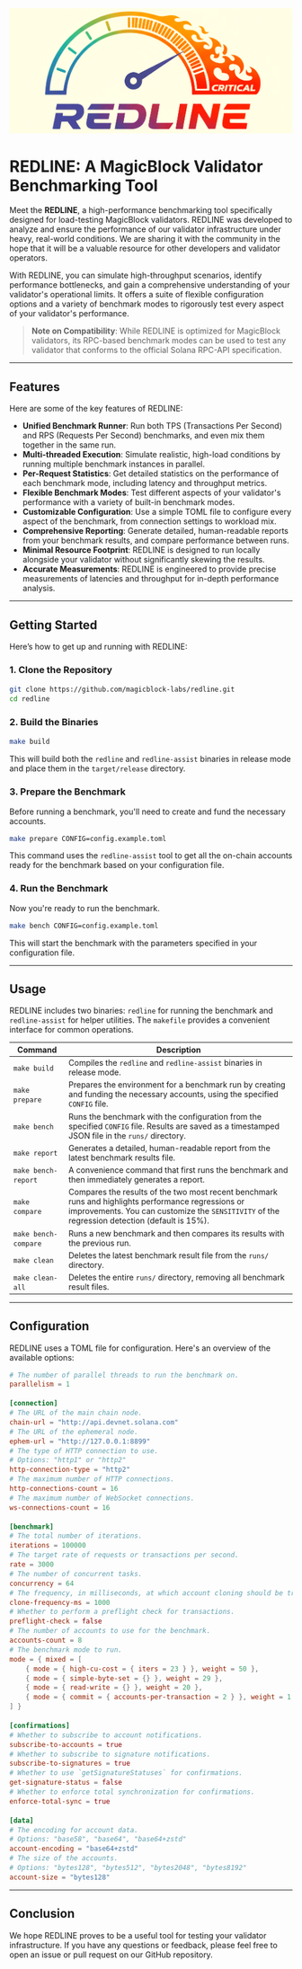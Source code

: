 ![logo](logo.png)
# REDLINE: A MagicBlock Validator Benchmarking Tool

Meet the **REDLINE**, a high-performance benchmarking tool specifically designed for load-testing MagicBlock validators. REDLINE was developed to analyze and ensure the performance of our validator infrastructure under heavy, real-world conditions. We are sharing it with the community in the hope that it will be a valuable resource for other developers and validator operators.

With REDLINE, you can simulate high-throughput scenarios, identify performance bottlenecks, and gain a comprehensive understanding of your validator's operational limits. It offers a suite of flexible configuration options and a variety of benchmark modes to rigorously test every aspect of your validator's performance.

> **Note on Compatibility**: While REDLINE is optimized for MagicBlock validators, its RPC-based benchmark modes can be used to test any validator that conforms to the official Solana RPC-API specification.

-----

## Features

Here are some of the key features of REDLINE:

  * **Unified Benchmark Runner**: Run both TPS (Transactions Per Second) and RPS (Requests Per Second) benchmarks, and even mix them together in the same run.
  * **Multi-threaded Execution**: Simulate realistic, high-load conditions by running multiple benchmark instances in parallel.
  * **Per-Request Statistics**: Get detailed statistics on the performance of each benchmark mode, including latency and throughput metrics.
  * **Flexible Benchmark Modes**: Test different aspects of your validator's performance with a variety of built-in benchmark modes.
  * **Customizable Configuration**: Use a simple TOML file to configure every aspect of the benchmark, from connection settings to workload mix.
  * **Comprehensive Reporting**: Generate detailed, human-readable reports from your benchmark results, and compare performance between runs.
  * **Minimal Resource Footprint**: REDLINE is designed to run locally alongside your validator without significantly skewing the results.
  * **Accurate Measurements**: REDLINE is engineered to provide precise measurements of latencies and throughput for in-depth performance analysis.

-----

## Getting Started

Here’s how to get up and running with REDLINE:

### 1\. Clone the Repository

```bash
git clone https://github.com/magicblock-labs/redline.git
cd redline
```

### 2\. Build the Binaries

```bash
make build
```

This will build both the `redline` and `redline-assist` binaries in release mode and place them in the `target/release` directory.

### 3\. Prepare the Benchmark

Before running a benchmark, you'll need to create and fund the necessary accounts.

```bash
make prepare CONFIG=config.example.toml
```

This command uses the `redline-assist` tool to get all the on-chain accounts ready for the benchmark based on your configuration file.

### 4\. Run the Benchmark

Now you're ready to run the benchmark.

```bash
make bench CONFIG=config.example.toml
```

This will start the benchmark with the parameters specified in your configuration file.

-----

## Usage

REDLINE includes two binaries: `redline` for running the benchmark and `redline-assist` for helper utilities. The `makefile` provides a convenient interface for common operations.

| Command | Description |
| --- | --- |
| `make build` | Compiles the `redline` and `redline-assist` binaries in release mode. |
| `make prepare` | Prepares the environment for a benchmark run by creating and funding the necessary accounts, using the specified `CONFIG` file. |
| `make bench` | Runs the benchmark with the configuration from the specified `CONFIG` file. Results are saved as a timestamped JSON file in the `runs/` directory. |
| `make report` | Generates a detailed, human-readable report from the latest benchmark results file. |
| `make bench-report` | A convenience command that first runs the benchmark and then immediately generates a report. |
| `make compare` | Compares the results of the two most recent benchmark runs and highlights performance regressions or improvements. You can customize the `SENSITIVITY` of the regression detection (default is 15%). |
| `make bench-compare`| Runs a new benchmark and then compares its results with the previous run. |
| `make clean` | Deletes the latest benchmark result file from the `runs/` directory. |
| `make clean-all` | Deletes the entire `runs/` directory, removing all benchmark result files. |

-----

## Configuration

REDLINE uses a TOML file for configuration. Here's an overview of the available options:

```toml
# The number of parallel threads to run the benchmark on.
parallelism = 1

[connection]
# The URL of the main chain node.
chain-url = "http://api.devnet.solana.com"
# The URL of the ephemeral node.
ephem-url = "http://127.0.0.1:8899"
# The type of HTTP connection to use.
# Options: "http1" or "http2"
http-connection-type = "http2"
# The maximum number of HTTP connections.
http-connections-count = 16
# The maximum number of WebSocket connections.
ws-connections-count = 16

[benchmark]
# The total number of iterations.
iterations = 100000
# The target rate of requests or transactions per second.
rate = 3000
# The number of concurrent tasks.
concurrency = 64
# The frequency, in milliseconds, at which account cloning should be triggered.
clone-frequency-ms = 1000
# Whether to perform a preflight check for transactions.
preflight-check = false
# The number of accounts to use for the benchmark.
accounts-count = 8
# The benchmark mode to run.
mode = { mixed = [
    { mode = { high-cu-cost = { iters = 23 } }, weight = 50 },
    { mode = { simple-byte-set = {} }, weight = 29 },
    { mode = { read-write = {} }, weight = 20 },
    { mode = { commit = { accounts-per-transaction = 2 } }, weight = 1 },
] }

[confirmations]
# Whether to subscribe to account notifications.
subscribe-to-accounts = true
# Whether to subscribe to signature notifications.
subscribe-to-signatures = true
# Whether to use `getSignatureStatuses` for confirmations.
get-signature-status = false
# Whether to enforce total synchronization for confirmations.
enforce-total-sync = true

[data]
# The encoding for account data.
# Options: "base58", "base64", "base64+zstd"
account-encoding = "base64+zstd"
# The size of the accounts.
# Options: "bytes128", "bytes512", "bytes2048", "bytes8192"
account-size = "bytes128"
```

-----

## Conclusion

We hope REDLINE proves to be a useful tool for testing your validator infrastructure. If you
have any questions or feedback, please feel free to open an issue or pull request on our GitHub
repository.
